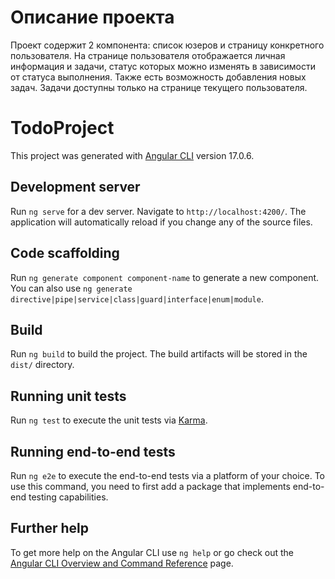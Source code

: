 # Описание проекта
Проект содержит 2 компонента: список юзеров и страницу конкретного пользователя.
На странице пользователя отображается личная информация и задачи, статус которых можно изменять в зависимости от статуса выполнения. Также есть возможность добавления новых задач.
Задачи доступны только на странице текущего пользователя. 

# TodoProject

This project was generated with [Angular CLI](https://github.com/angular/angular-cli) version 17.0.6.

## Development server

Run `ng serve` for a dev server. Navigate to `http://localhost:4200/`. The application will automatically reload if you change any of the source files.

## Code scaffolding

Run `ng generate component component-name` to generate a new component. You can also use `ng generate directive|pipe|service|class|guard|interface|enum|module`.

## Build

Run `ng build` to build the project. The build artifacts will be stored in the `dist/` directory.

## Running unit tests

Run `ng test` to execute the unit tests via [Karma](https://karma-runner.github.io).

## Running end-to-end tests

Run `ng e2e` to execute the end-to-end tests via a platform of your choice. To use this command, you need to first add a package that implements end-to-end testing capabilities.

## Further help

To get more help on the Angular CLI use `ng help` or go check out the [Angular CLI Overview and Command Reference](https://angular.io/cli) page.
